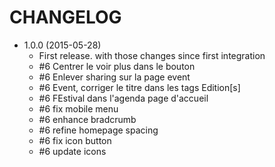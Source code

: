 # CHANGELOG

* 1.0.0 (2015-05-28)
   * First release. with those changes since first integration
   * #6 Centrer le voir plus dans le bouton
   * #6 Enlever sharing sur la page event
   * #6 Event, corriger le titre dans les tags Edition[s]
   * #6 FEstival dans l'agenda page d'accueil
   * #6 fix mobile menu
   * #6 enhance bradcrumb
   * #6 refine homepage spacing
   * #6 fix icon button
   * #6 update icons

